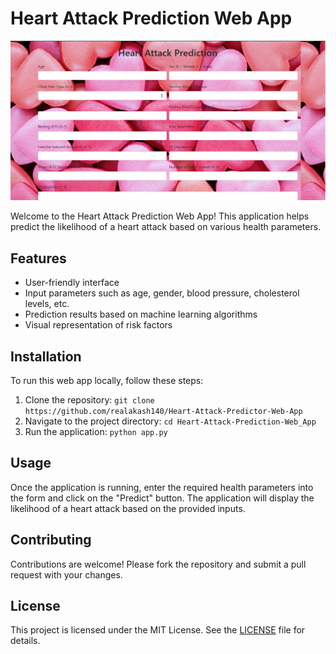 # Heart Attack Prediction Web App

![Heart Attack Prediction](logo.jpg)

Welcome to the Heart Attack Prediction Web App! This application helps predict the likelihood of a heart attack based on various health parameters.

## Features
- User-friendly interface
- Input parameters such as age, gender, blood pressure, cholesterol levels, etc.
- Prediction results based on machine learning algorithms
- Visual representation of risk factors

## Installation
To run this web app locally, follow these steps:
1. Clone the repository: `git clone https://github.com/realakash140/Heart-Attack-Predictor-Web-App`
2. Navigate to the project directory: `cd Heart-Attack-Prediction-Web_App`
3. Run the application: `python app.py`

## Usage
Once the application is running, enter the required health parameters into the form and click on the "Predict" button. The application will display the likelihood of a heart attack based on the provided inputs.

## Contributing
Contributions are welcome! Please fork the repository and submit a pull request with your changes.

## License
This project is licensed under the MIT License. See the [LICENSE](LICENSE) file for details.



